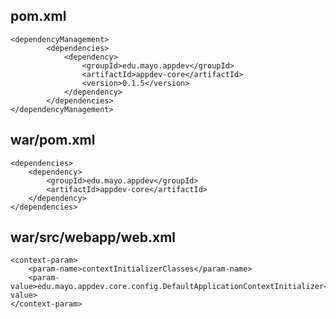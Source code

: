 
## pom.xml

    <dependencyManagement>
            <dependencies>
                <dependency>
                    <groupId>edu.mayo.appdev</groupId>
                    <artifactId>appdev-core</artifactId>
                    <version>0.1.5</version>
                </dependency>
            </dependencies>
    </dependencyManagement>
    
## war/pom.xml

    <dependencies>
        <dependency>
            <groupId>edu.mayo.appdev</groupId>
            <artifactId>appdev-core</artifactId>
        </dependency>
    </dependencies>
                            
## war/src/webapp/web.xml

    <context-param>
        <param-name>contextInitializerClasses</param-name>
        <param-value>edu.mayo.appdev.core.config.DefaultApplicationContextInitializer</param-value>
    </context-param>
